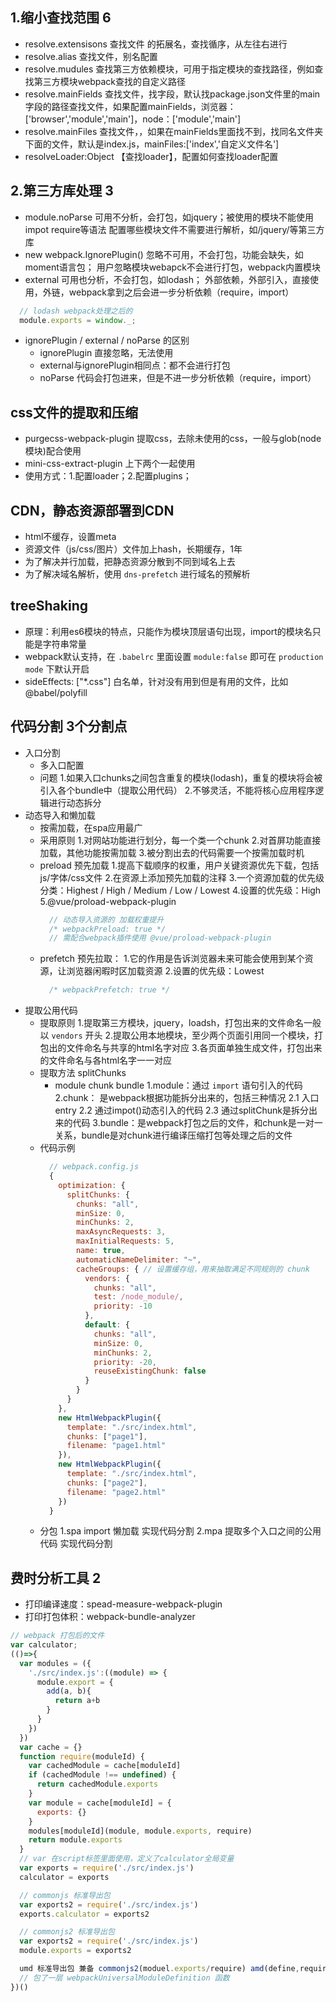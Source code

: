 
## 1.缩小查找范围 6
- resolve.extensisons    查找文件 的拓展名，查找循序，从左往右进行
- resolve.alias          查找文件，别名配置
- resolve.mudules        查找第三方依赖模块，可用于指定模块的查找路径，例如查找第三方模块webpack查找的自定义路径
- resolve.mainFields     查找文件，找字段，默认找package.json文件里的main字段的路径查找文件，如果配置mainFields，浏览器：['browser','module','main']，node：['module','main']
- resolve.mainFiles      查找文件，，如果在mainFields里面找不到，找同名文件夹下面的文件，默认是index.js，mainFiles:['index','自定义文件名']
- resolveLoader:Object   【查找loader】，配置如何查找loader配置

## 2.第三方库处理 3
- module.noParse               可用不分析，会打包，如jquery；被使用的模块不能使用 impot require等语法
                                配置哪些模块文件不需要进行解析，如/jquery/等第三方库
- new webpack.IgnorePlugin()   忽略不可用，不会打包，功能会缺失，如moment语言包；
                                用户忽略模块webapck不会进行打包，webpack内置模块
- external                     可用也分析，不会打包，如lodash；
                                外部依赖，外部引入，直接使用，外链，webpack拿到之后会进一步分析依赖（require，import）
```js
  // lodash webpack处理之后的
  module.exports = window._;
```
- ignorePlugin / external / noParse 的区别
  - ignorePlugin 直接忽略，无法使用
  - external与ignorePlugin相同点：都不会进行打包
  - noParse 代码会打包进来，但是不进一步分析依赖（require，import）

## css文件的提取和压缩
- purgecss-webpack-plugin   提取css，去除未使用的css，一般与glob(node模块)配合使用
- mini-css-extract-plugin   上下两个一起使用
- 使用方式：1.配置loader；2.配置plugins；

## CDN，静态资源部署到CDN
- html不缓存，设置meta
- 资源文件（js/css/图片）文件加上hash，长期缓存，1年
- 为了解决并行加载，把静态资源分散到不同到域名上去
- 为了解决域名解析，使用 `dns-prefetch` 进行域名的预解析

## treeShaking
- 原理：利用es6模块的特点，只能作为模块顶层语句出现，import的模块名只能是字符串常量
- webpack默认支持，在 `.babelrc` 里面设置 `module:false` 即可在 `production mode` 下默认开启
- sideEffects: ["*.css"] 白名单，针对没有用到但是有用的文件，比如 @babel/polyfill

## 代码分割 3个分割点
- 入口分割
  - 多入口配置
  - 问题
      1.如果入口chunks之间包含重复的模块(lodash)，重复的模块将会被引入各个bundle中（提取公用代码）
      2.不够灵活，不能将核心应用程序逻辑进行动态拆分
- 动态导入和懒加载
  - 按需加载，在spa应用最广
  - 采用原则
      1.对网站功能进行划分，每一个类一个chunk
      2.对首屏功能直接加载，其他功能按需加载
      3.被分割出去的代码需要一个按需加载时机
  - preload  预先加载
      1.提高下载顺序的权重，用户关键资源优先下载，包括js/字体/css文件
      2.在资源上添加预先加载的注释
      3.一个资源加载的优先级分类：Highest / High / Medium / Low / Lowest
      4.设置的优先级：High
      5.@vue/proload-webpack-plugin
      ```js
        // 动态导入资源的 加载权重提升
        /* webpackPreload: true */
        // 需配合webpack插件使用 @vue/proload-webpack-plugin
      ```
  - prefetch 预先拉取：
      1.它的作用是告诉浏览器未来可能会使用到某个资源，让浏览器闲暇时区加载资源
      2.设置的优先级：Lowest
      ```js
        /* webpackPrefetch: true */
      ```
- 提取公用代码
  - 提取原则
      1.提取第三方模块，jquery，loadsh，打包出来的文件命名一般以 `vendors` 开头
      2.提取公用本地模块，至少两个页面引用同一个模块，打包出的文件命名与共享的html名字对应
      3.各页面单独生成文件，打包出来的文件命名与各html名字一一对应
  - 提取方法 splitChunks
    - module chunk bundle
      1.module：通过 `import` 语句引入的代码
      2.chunk： 是webpack根据功能拆分出来的，包括三种情况
        2.1 入口entry
        2.2 通过impot()动态引入的代码
        2.3 通过splitChunk是拆分出来的代码
      3.bundle：是webpack打包之后的文件，和chunk是一对一关系，bundle是对chunk进行编译压缩打包等处理之后的文件
  - 代码示例
    ```js
      // webpack.config.js
      {
        optimization: {
          splitChunks: {
            chunks: "all",
            minSize: 0,
            minChunks: 2,
            maxAsyncRequests: 3,
            maxInitialRequests: 5,
            name: true,
            automaticNameDelimiter: "~",
            cacheGroups: { // 设置缓存组，用来抽取满足不同规则的 chunk
              vendors: {
                chunks: "all",
                test: /node_module/,
                priority: -10
              },
              default: {
                chunks: "all",
                minSize: 0,
                minChunks: 2,
                priority: -20,
                reuseExistingChunk: false
              }
            }
          }
        },
        new HtmlWebpackPlugin({
          template: "./src/index.html",
          chunks: ["page1"],
          filename: "page1.html"
        }),
        new HtmlWebpackPlugin({
          template: "./src/index.html",
          chunks: ["page2"],
          filename: "page2.html"
        })
      }
    ```
  - 分包
      1.spa import 懒加载 实现代码分割
      2.mpa 提取多个入口之间的公用代码 实现代码分割

## 费时分析工具 2
- 打印编译速度：spead-measure-webpack-plugin
- 打印打包体积：webpack-bundle-analyzer


```js
// webpack 打包后的文件
var calculator;
(()=>{
  var modules = ({
    './src/index.js':((module) => {
      module.export = {
        add(a, b){
          return a+b
        }
      }
    })
  })
  var cache = {}
  function require(moduleId) {
    var cachedModule = cache[moduleId]
    if (cachedModule !== undefined) {
      return cachedModule.exports
    }
    var module = cache[moduleId] = {
      exports: {}
    }
    modules[moduleId](module, module.exports, require)
    return module.exports
  }
  // var 在script标签里面使用，定义了calculator全局变量
  var exports = require('./src/index.js')
  calculator = exports

  // commonjs 标准导出包
  var exports2 = require('./src/index.js')
  exports.calculator = exports2

  // commonjs2 标准导出包
  var exports2 = require('./src/index.js')
  module.exports = exports2

  umd 标准导出包 兼备 commonjs2(moduel.exports/require) amd(define,require) commonjs(exports/require) 全局window(window.xxx)
  // 包了一层 webpackUniversalModuleDefinition 函数
})()
```